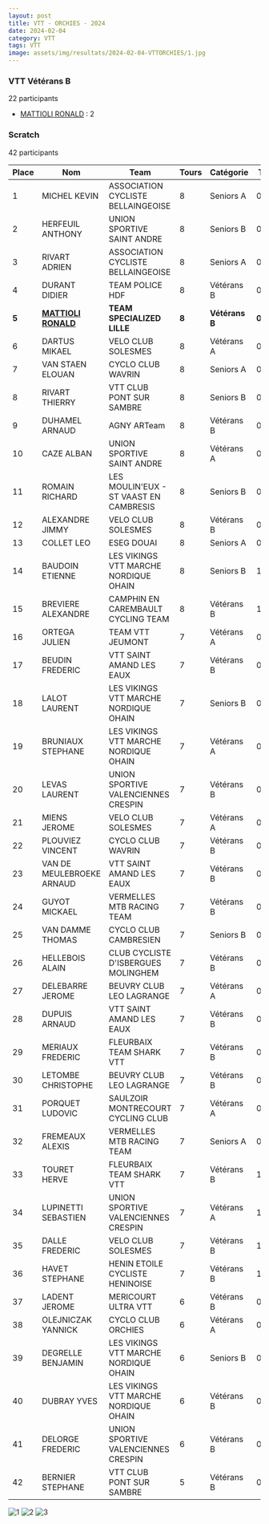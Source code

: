 ```yaml
---
layout: post
title: VTT - ORCHIES - 2024
date: 2024-02-04
category: VTT
tags: VTT
image: assets/img/resultats/2024-02-04-VTTORCHIES/1.jpg
---
```


### VTT Vétérans B
22 participants
- [MATTIOLI RONALD](https://teamspecializedlille.cc/coureurs/mattiolironald) : 2

### Scratch
42 participants

| Place | Nom | Team | Tours | Catégorie | Temps |
|---|---|---|---|---|---|
| 1 | MICHEL KEVIN | ASSOCIATION CYCLISTE BELLAINGEOISE | 8 | Seniors A | 0:52:56 | 
| 2 | HERFEUIL ANTHONY | UNION SPORTIVE SAINT ANDRE | 8 | Seniors B | 0:53:2 | 
| 3 | RIVART ADRIEN | ASSOCIATION CYCLISTE BELLAINGEOISE | 8 | Seniors A | 0:54:30 | 
| 4 | DURANT DIDIER | TEAM POLICE HDF | 8 | Vétérans B | 0:55:36 | 
| **5** | **[MATTIOLI RONALD](https://teamspecializedlille.cc/coureurs/mattiolironald)** | **TEAM SPECIALIZED LILLE** | **8** | **Vétérans B** | **0:56:52** | 
| 6 | DARTUS MIKAEL | VELO CLUB SOLESMES | 8 | Vétérans A | 0:57:16 | 
| 7 | VAN STAEN ELOUAN | CYCLO CLUB WAVRIN | 8 | Seniors A | 0:57:37 | 
| 8 | RIVART THIERRY | VTT  CLUB PONT SUR SAMBRE | 8 | Seniors B | 0:58:19 | 
| 9 | DUHAMEL ARNAUD | AGNY ARTeam | 8 | Vétérans B | 0:58:40 | 
| 10 | CAZE ALBAN | UNION SPORTIVE SAINT ANDRE | 8 | Vétérans A | 0:58:50 | 
| 11 | ROMAIN RICHARD | LES MOULIN'EUX - ST VAAST EN CAMBRESIS | 8 | Seniors B | 0:58:51 | 
| 12 | ALEXANDRE JIMMY | VELO CLUB SOLESMES | 8 | Vétérans B | 0:59:34 | 
| 13 | COLLET LEO | ESEG DOUAI | 8 | Seniors A | 0:59:38 | 
| 14 | BAUDOIN ETIENNE | LES VIKINGS VTT MARCHE NORDIQUE OHAIN | 8 | Seniors B | 1:0:32 | 
| 15 | BREVIERE ALEXANDRE | CAMPHIN EN CAREMBAULT CYCLING TEAM | 8 | Vétérans B | 1:1:4 | 
| 16 | ORTEGA JULIEN | TEAM VTT JEUMONT | 7 | Vétérans A | 0:53:12 | 
| 17 | BEUDIN FREDERIC | VTT SAINT AMAND LES EAUX | 7 | Vétérans B | 0:53:29 | 
| 18 | LALOT LAURENT | LES VIKINGS VTT MARCHE NORDIQUE OHAIN | 7 | Seniors B | 0:53:32 | 
| 19 | BRUNIAUX STEPHANE | LES VIKINGS VTT MARCHE NORDIQUE OHAIN | 7 | Vétérans A | 0:53:45 | 
| 20 | LEVAS LAURENT | UNION SPORTIVE VALENCIENNES CRESPIN | 7 | Vétérans B | 0:53:59 | 
| 21 | MIENS JEROME | VELO CLUB SOLESMES | 7 | Vétérans A | 0:54:7 | 
| 22 | PLOUVIEZ VINCENT | CYCLO CLUB WAVRIN | 7 | Vétérans B | 0:54:41 | 
| 23 | VAN DE MEULEBROEKE ARNAUD | VTT SAINT AMAND LES EAUX | 7 | Vétérans B | 0:54:52 | 
| 24 | GUYOT MICKAEL | VERMELLES MTB RACING TEAM | 7 | Vétérans B | 0:54:57 | 
| 25 | VAN DAMME THOMAS | CYCLO CLUB CAMBRESIEN | 7 | Seniors B | 0:55:32 | 
| 26 | HELLEBOIS ALAIN | CLUB CYCLISTE D'ISBERGUES MOLINGHEM | 7 | Vétérans B | 0:55:33 | 
| 27 | DELEBARRE JEROME | BEUVRY CLUB LEO LAGRANGE | 7 | Vétérans A | 0:55:45 | 
| 28 | DUPUIS ARNAUD | VTT SAINT AMAND LES EAUX | 7 | Vétérans B | 0:56:3 | 
| 29 | MERIAUX FREDERIC | FLEURBAIX TEAM SHARK VTT | 7 | Vétérans B | 0:56:23 | 
| 30 | LETOMBE CHRISTOPHE | BEUVRY CLUB LEO LAGRANGE | 7 | Vétérans B | 0:57:11 | 
| 31 | PORQUET LUDOVIC | SAULZOIR MONTRECOURT CYCLING CLUB | 7 | Vétérans A | 0:58:25 | 
| 32 | FREMEAUX ALEXIS | VERMELLES MTB RACING TEAM | 7 | Seniors A | 0:59:40 | 
| 33 | TOURET HERVE | FLEURBAIX TEAM SHARK VTT | 7 | Vétérans B | 1:0:1 | 
| 34 | LUPINETTI SEBASTIEN | UNION SPORTIVE VALENCIENNES CRESPIN | 7 | Vétérans A | 1:0:48 | 
| 35 | DALLE FREDERIC | VELO CLUB SOLESMES | 7 | Vétérans B | 1:0:48 | 
| 36 | HAVET STEPHANE | HENIN ETOILE CYCLISTE HENINOISE | 7 | Vétérans B | 1:0:48 | 
| 37 | LADENT JEROME | MERICOURT ULTRA VTT | 6 | Vétérans B | 0:54:39 | 
| 38 | OLEJNICZAK YANNICK | CYCLO CLUB ORCHIES | 6 | Vétérans A | 0:54:40 | 
| 39 | DEGRELLE BENJAMIN | LES VIKINGS VTT MARCHE NORDIQUE OHAIN | 6 | Seniors B | 0:55:6 | 
| 40 | DUBRAY YVES | LES VIKINGS VTT MARCHE NORDIQUE OHAIN | 6 | Vétérans B | 0:57:51 | 
| 41 | DELORGE FREDERIC | UNION SPORTIVE VALENCIENNES CRESPIN | 6 | Vétérans B | 0:59:26 | 
| 42 | BERNIER STEPHANE | VTT  CLUB PONT SUR SAMBRE | 5 | Vétérans B | 0:53:11 | 

![1](http://teamspecializedlille.github.io/assets/img/resultats/2024-02-04-VTTORCHIES/1.jpg)
![2](http://teamspecializedlille.github.io/assets/img/resultats/2024-02-04-VTTORCHIES/2.jpg)
![3](http://teamspecializedlille.github.io/assets/img/resultats/2024-02-04-VTTORCHIES/3.jpg)